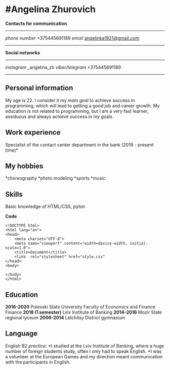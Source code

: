 # #Angelina Zhurovich

**Сontacts for communication**

---

_phone number_ +375445691189
_email_ angelinka1921@gmail.com

---

**Social networks**

---

_instagram_ \_angelina_zh
_viber/telegram_ +375445691189

---

## **Personal information**

My age is 22.
I consider it my _main goal_ to achieve success in programming, which will lead to getting a good job and career growth.
My education is not related to programming, but I am a very fast learner, assiduous and always achieve success in my goals.

## **Work experience**

Specialist of the contact center department in the bank (2019 - present time)\*

## **My hobbies**

*choreography
*photo modeling
*sports
*music

## **Skills**

Basic knowledge of HTML/CSS, pyton

**Code**

```
<!DOCTYPE html>
<html lang="en">
<head>
    <meta charset="UTF-8">
    <meta name="viewport" content="width=device-width, initial-scale=1.0">
    <title>Document</title>
    <link  rel="stylesheet" href="style.css"
</head>
<body>

</body>
</html>
```

## **Education**

**2016-2020**
Polesski State University
Faculty of Economics and Finance
Finance
**2018 (1 semester)**
Lviv Institute of Banking
**2014-2016**
Mozir State regional lyceum
**2006-2014**
Lelchitsy District gymnasium

## **Language**

English B2
_practice_:
*I studied at the Lviv Institute of Banking, where a huge number of foreign students study, often I only had to speak English.
*I was a volunteer at the European Games and my direction meant communication with the participants in English.
